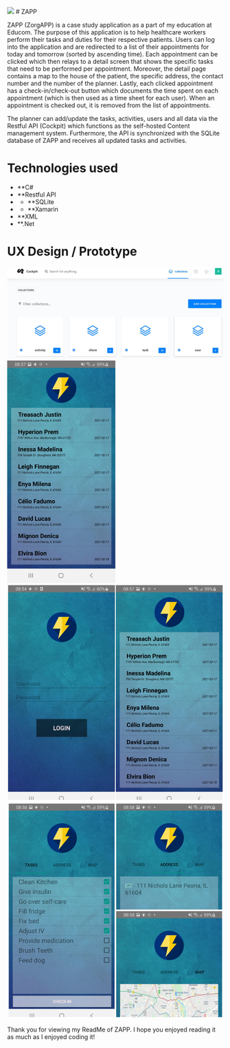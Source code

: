 <img src="Images/header.png">
# ZAPP

ZAPP (ZorgAPP) is a case study application as a part of my education at Educom. The purpose of this application is to help healthcare workers perform their tasks and duties for their respective patients. Users can log into the application and are redirected to a list of their appointments for today and tomorrow (sorted by ascending time). Each appointment can be clicked which then relays to a detail screen that shows the specific tasks that need to be performed per appointment. Moreover, the detail page contains a map to the house of the patient, the specific address, the contact number and the number of the planner. Lastly, each clicked appointment has a check-in/check-out button which documents the time spent on each appointment (which is then used as a time sheet for each user). When an appointment is checked out, it is removed from the list of appointments.

The planner can add/update the tasks, activities, users and all data via the Restful API (Cockpit) which functions as the self-hosted 
Content management system. Furthermore, the API is synchronized with the SQLite database of ZAPP and receives all updated tasks and activities.

# Technologies used

* **C#
* **Restful API
* * **SQLite
* * **Xamarin
* **XML
* **.Net

# UX Design / Prototype

<img src="Images/cockpit.jpg">
<img src="Images/home.jpg" style="height: 50%; width: 50%;">
<img src="Images/loginHome.jpg">
<img src="Images/detail.jpg">


Thank you for viewing my ReadMe of ZAPP. I hope you enjoyed reading it as much as I enjoyed coding it!
